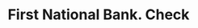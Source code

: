 ---
doi: 10.7916/D80C66XP
date_other: '1890'
date_other_textual: 1890-1899
form: printed ephemera
genre:
- Checks (bank checks)
name:
- First National Bank
object_in_context_url: https://biggert.cul.columbia.edu/items/view/ave_biggert_01724
subject_hierarchical_geographic:
- San Francisco, California, United States
subject_name:
- First National Bank
title: First National Bank. Check
sort_title: First National Bank. Check
call_number: ave_biggert_01724
coordinates:
- 37.78333333333333,-122.41666666666667
pid: ave_biggert_01724
identifiers: ave_biggert_01724
thumbnail: false
permalink: /biggert/ave_biggert_01724/
layout: iiif-image-page
---